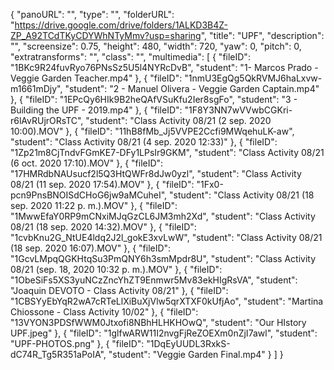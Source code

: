 {
      "panoURL": "",
      "type": "",
      "folderURL": "https://drive.google.com/drive/folders/1ALKD3B4Z-ZP_A92TCdTKyCDYWhNTyMmv?usp=sharing",
      "title": "UPF",
      "description": "",
      "screensize": 0.75,
      "height": 480,
      "width": 720,
      "yaw": 0,
      "pitch": 0,
      "extratransforms": "",
      "class": "",
      "multimedia": [
         {
            "fileID": "1BKc9R24fuvRyo76PNsSz5U5l4NYRcDvB",
            "student": "1- Marcos Prado - Veggie Garden Teacher.mp4"
         },
         {
            "fileID": "1nmU3EgQg5QkRVMJ6haLxvw-m1661mDjy",
            "student": "2 - Manuel Olivera - Veggie Garden Captain.mp4"
         },
         {
            "fileID": "1EPcQy6HIk9B2heQAfVSuKfu2Ier8sgFo",
            "student": "3 - Building the UPF - 2019.mp4"
         },
         {
            "fileID": "1F8Y3NN7wVVwbCGKri-r6lAvRUjrORsTC",
            "student": "Class Activity 08/21 (2 sep. 2020 10:00).MOV"
         },
         {
            "fileID": "11hB8fMb_Jj5VVPE2Ccfi9MWqehuLK-aw",
            "student": "Class Activity 08/21 (4 sep. 2020 12:33)"
         },
         {
            "fileID": "1Zp21m8CjTndvFGmKE7-DFy1LPsIr9GKM",
            "student": "Class Activity 08/21 (6 oct. 2020 17:10).MOV"
         },
         {
            "fileID": "17HMRdbNAUsucf2l5Q3HtQWFr8dJw0yzl",
            "student": "Class Activity 08/21 (11 sep. 2020 17:54).MOV"
         },
         {
            "fileID": "1Fx0-pcn9PnsBNOISdCHoG6jw9aMCuheI",
            "student": "Class Activity 08/21 (18 sep. 2020 11:22 p. m.).MOV"
         },
         {
            "fileID": "1MwwEfaY0RP9mCNxiMJqGzCL6JM3mh2Xd",
            "student": "Class Activity 08/21 (18 sep. 2020 14:32).MOV"
         },
         {
            "fileID": "1cvbKnu2G_NtUE4ldq2J2l_gokE3xvLwW",
            "student": "Class Activity 08/21 (18 sep. 2020 16:07).MOV"
         },
         {
            "fileID": "1GcvLMpqQGKHtqSu3PmQNY6h3smMpdr8U",
            "student": "Class Activity 08/21 (sep. 18, 2020 10:32 p. m.).MOV"
         },
         {
            "fileID": "1ObeSiFs5XS3yuNCzZncYhZT9Enmwr5Mv83ekHIgRsVA",
            "student": "Joaquin DEVOTO - Class Activity 08/21"
         },
         {
            "fileID": "1CBSYyEbYqR2wA7cRTeLlXiBuXjVlw5qrXTXF0kUfjAo",
            "student": "Martina Chiossone - Class Activity 10/02"
         },
         {
            "fileID": "13VYON3PDSfWWM0Jtxofi8NBhHLHKHOwQ",
            "student": "Our HIstory UPF.jpeg"
         },
         {
            "fileID": "1glfwARW11I2nvgFjReZOEXm0nZjI7awl",
            "student": "UPF-PHOTOS.png"
         },
         {
            "fileID": "1DqEyUUDL3RxkS-dC74R_Tg5R351aPoIA",
            "student": "Veggie Garden Final.mp4"
         }
      ]
   }